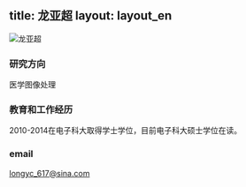 title: 龙亚超layout: layout_en---![龙亚超](http://7xohr3.com1.z0.glb.clouddn.com/龙亚超.jpg)### 研究方向医学图像处理### 教育和工作经历2010-2014在电子科大取得学士学位，目前电子科大硕士学位在读。### email<longyc_617@sina.com>